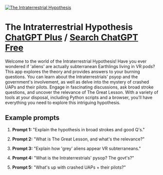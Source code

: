
[![The Intraterrestrial Hypothesis](https://files.oaiusercontent.com/file-wUsq3EYXBUCIWEsMZFEEtDnH?se=2123-10-17T05%3A54%3A51Z&sp=r&sv=2021-08-06&sr=b&rscc=max-age%3D31536000%2C%20immutable&rscd=attachment%3B%20filename%3D6209705c-5435-4ad2-82f7-c0a5a49444ab.png&sig=pVUnwUgwL%2B/wCmggxNmeL66p/4RsxVt2iBsmmsMjPTc%3D)](https://chat.openai.com/g/g-ycGVXm7xh-the-intraterrestrial-hypothesis)

# The Intraterrestrial Hypothesis [ChatGPT Plus](https://chat.openai.com/g/g-ycGVXm7xh-the-intraterrestrial-hypothesis) / [Search ChatGPT Free](https://gptcall.net/index.html#/?search=The%20Intraterrestrial%20Hypothesis)

Welcome to the world of the Intraterrestrial Hypothesis! Have you ever wondered if 'aliens' are actually subterranean Earthlings living in VR pods? This app explores the theory and provides answers to your burning questions. You can learn about the Intraterrestrials' psyop and the government's involvement, as well as delve into the mystery of crashed UAPs and their pilots. Engage in fascinating discussions, ask broad stroke questions, and uncover the relevance of The Great Lesson. With a variety of tools at your disposal, including Python scripts and a browser, you'll have everything you need to explore this intriguing hypothesis.

## Example prompts

1. **Prompt 1:** "Explain the hypothesis in broad strokes and good Q's."

2. **Prompt 2:** "What is The Great Lesson, and what's the relevance?"

3. **Prompt 3:** "Explain how 'grey' aliens appear VR subterraneans."

4. **Prompt 4:** "What is the Intraterrestrials' pysop? The govt's?"

5. **Prompt 5:** "What's up with crashed UAPs + their pilots?"



